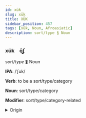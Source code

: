 ```yaml
---
id: xük
slug: xük
title: XÜK
sidebar_position: 457
tags: [xük, Noun, Afroasiatic]
description: sort/type § Noun
---
```


### xük&emsp;<span kind="abugida">ɋ̑ʄ</span>

*sort/type* **§** Noun

**IPA**: /ˈʃuk/

**Verb**: to be a sort/type/category

**Noun**: sort/type/category

**Modifier**: sort/type/category-related

<details>
    <summary>Origin</summary>
    Hebrew סוּג sug <br/>
    <em>Afroasiatic Language Family</em>
</details>